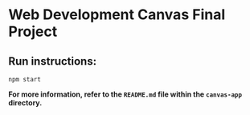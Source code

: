 # Web Development Canvas Final Project

## Run instructions:

```
npm start
```

**For more information, refer to the `README.md` file within the `canvas-app` directory.**